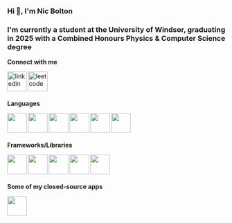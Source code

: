 ### Hi 👋, I'm Nic Bolton

### I'm currently a student at the University of Windsor, graduating in 2025 with a Combined Honours Physics & Computer Science degree

**Connect with me**

<a href="https://www.linkedin.com/in/nicbolt/">
  <img align="left" alt="linkedin" width="45px" src="https://upload.wikimedia.org/wikipedia/commons/thumb/c/ca/LinkedIn_logo_initials.png/640px-LinkedIn_logo_initials.png" />
</a>
<a href="https://leetcode.com/bolst/">
  <img align="left" alt="leetcode" width="45px" src="https://cdn.iconscout.com/icon/free/png-256/free-leetcode-3628885-3030025.png" />
</a>

<br/><br/><br/>

**Languages**

<a href="https://www.java.com/en/">
  <img align="left" width="45px" src="https://cdn.iconscout.com/icon/free/png-512/free-java-59-1174952.png?f=webp&w=256" />
</a>
<a href="https://www.python.org/">
  <img align="left" width="45px" src="https://cdn4.iconfinder.com/data/icons/logos-and-brands/512/267_Python_logo-512.png" />
</a>
<a href="https://isocpp.org/">
  <img align="left" width="45px" src="https://cdn.iconscout.com/icon/free/png-512/free-cplusplus-1-1175244.png?f=webp&w=256" />
</a>
<a href="https://learn.microsoft.com/en-us/dotnet/csharp/">
  <img align="left" width="45px" src="https://cdn.iconscout.com/icon/free/png-512/free-csharp-1-1175241.png?f=webp&w=256" />
</a>
<img align="left" width="45px" src="https://cdn.iconscout.com/icon/free/png-512/free-html5-40-1175193.png?f=webp&w=256" />
<img align="left" width="45px" src="https://cdn.iconscout.com/icon/free/png-512/free-css3-11-1175239.png?f=webp&w=256" />

<br/><br/><br/>

**Frameworks/Libraries**

<a href="https://flask.palletsprojects.com/en/3.0.x/">
  <img align="left" width="45px" src="https://cdn.iconscout.com/icon/free/png-512/free-flask-51-285137.png?f=webp&w=256" />
</a>
<a href="https://www.tensorflow.org/">
  <img align="left" width="45px" src="https://cdn.iconscout.com/icon/free/png-512/free-tensor-flow-5379385-4492469.png?f=webp&w=256" />
</a>
<a href="https://scikit-learn.org/stable/">
  <img align="left" width="45px" src="https://www.cilans.net/wp-content/uploads/2019/09/scikit-learn-logo-notext-1.png" />
</a>
<a href="https://git-scm.com/">
  <img align="left" width="45px" src="https://cdn.iconscout.com/icon/free/png-512/free-git-17-1175218.png?f=webp&w=256" />
</a>
<a href="https://blazorise.com/">
  <img align="left" width="45px" src="https://blazorise.com/img/logos/blazorise-small.png" />
</a>

<br/><br/><br/>

**Some of my closed-source apps**

<a href="brboatbuddys.azurewebsites.net">
  <img align="left" width="45px" src="https://uwin365-my.sharepoint.com/:i:/r/personal/bolton21_uwindsor_ca/Documents/Attachments/brbb-nobkg.png?csf=1&web=1&e=2pfRnF" />
</a>


<!--
**bolst/bolst** is a ✨ _special_ ✨ repository because its `README.md` (this file) appears on your GitHub profile.

Here are some ideas to get you started:

- 🔭 I’m currently working on ...
- 🌱 I’m currently learning ...
- 👯 I’m looking to collaborate on ...
- 🤔 I’m looking for help with ...
- 💬 Ask me about ...
- 📫 How to reach me: ...
- 😄 Pronouns: ...
- ⚡ Fun fact: ...
-->
